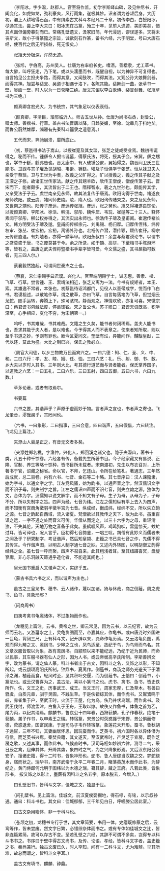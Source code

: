 <!-- { "loadSidebar": true } -->
　　（李阳冰，字少温，赵郡人。官至将作监。初学李斯峄山碑，及见仲尼书，开阖变化，如虎如龙，劲利豪爽，风行雨集，遂极其妙。识者谓为苍颉后身。大历初，灞上人耕地得石函，中有绢素古文科斗孝经凡二十章。初传李白，白授阳冰，尽通其法。尝上李大夫曰：阳冰志在古篆，殆三十年，见前人遗迹，美即美矣，惜其点画但偏旁摹刻而已。常痛孔壁遗文，汲冢旧简，年代浸远，谬误遂多。天将未丧斯文，故小子得篆籀之宗旨，诚欲刻石作篆，备书六经，六于明堂，号曰大唐石经，使百代之后无所损益，死无恨矣。）

　　张旭天分极深，浑然无迹。

　　（张旭，字伯高，苏州吴人。仕唐为右率府长史。嗜酒，善楷隶，尤工草书。每大醉，叫呼狂走，乃下笔，或以头濡墨而书，既醒自视，以为神异不可复得也。自言始见公主担夫争路，而得其意。又闻鼓吹，而得其法。又观公孙大娘舞剑器，而得其神。旭尝与裴旻、吴道子相遇于洛下，各陈其能。裴舞剑一曲，张草书一壁，吴画一壁，时人以为一日获睹三绝。唐文宗诏以李白歌诗、裴旻剑舞、张旭草书为三绝。）

　　颜真卿含宏光大，为书统宗，其气象足以仪表衰俗。

　　（颜真卿，字清臣，琅邪临沂人。师古五世从孙。仕唐为尚书右丞，封鲁公，赠太师。善楷书、行草。盖古书法晋唐以降，日趋姿媚，至徐、沈辈几于扫地矣。而鲁公蔚然雄厚，蠲雅有先秦科斗籀隶之遗意焉。）

　　五代而宋，奔驰崩溃，靡所底止。

　　（初，蔡邕得书法于嵩山，以授崔寔及其女琰，张芝之徒咸受业焉。魏初韦诞得之，秘而不传。锺繇令人掘韦诞墓，得蔡氏法，将死，授其子会。宋翼，繇之甥也，学书于繇，繇弗告也。晋太康中，有人破锺公冢，翼始得之。魏晋间卫氏三世能书。卫觊与其子瓘及见胡昭、韦诞、锺繇。瓘及子恒俱学于张芝。恒从妹卫夫人亲受于蔡琰。卫与王世为中表，故羲之父旷得之。旷以授羲之，羲之传其子献之及王濛之子修。故诸王世传家法。献之传其甥羊欣，欣传王僧虔，僧虔传萧子云。晋宋而下，能者颇多，其流皆出于二王也。隋释智永，羲之九世孙也，颇能传其学，又亲受法于子云。虞世南亲见永师，故其法复传于唐焉。欧阳询得于世南。褚遂良亲师欧阳。或云虞、褚同师史陵。陵，隋人也。欧阳询传陆柬之。柬之及见永师，又世南之甥也。陆传子彦远，彦远传张旭。彦远，张之舅也。旭又得褚遂良馀论，以授颜真卿、李阳冰、徐浩、韩滉、邬彤、魏仲犀、韦玩、崔邈等二十三人。释怀素闻于邬彤，柳公权亦得之，其流实出永师也。徐浩传子璹及皇甫阅。崔邈传褚长文。韩方明受法于璹及邈。皇甫阅传柳宗元、刘禹锡、杨归厚。归厚传侄纬，纬传权审、张丛、崔宏裕。宏裕，禹锡外孙也。宏裕传卢潜，潜传颖，颖传崔纾。柳宗元传房直温。有刘埴者，亦得一鳞半甲。欧阳永叔曰：余尝与蔡君谟论书，以谓书之盛莫盛于唐，书之废莫甚于今。余之所录，如于頔、高骈，下至楷书手陈游环等，皆有之，盖唐之武夫悍将暨楷书手辈字皆可爱。今文儒之盛，其书屈指可数者，无三四人尔。）

　　蔡襄毅然独起，可谓间世豪杰之士也。

　　（蔡襄，宋仁宗赐字曰君谟。兴化人。官至端明殿学士，谥忠惠。善隶、楷、飞草、行草。尝言锺、王、索靖法相近，张芝又离为一法。今书有规矩者，本王、索。其雄逸不常者，本张也。初蔡邕待诏鸿都门，见役人以垩帚成字，悦而作飞白书。君谟祖述，以散笔作草，谓之散草，亦曰飞草。自言每落笔为飞草，但觉烟云龙蛇，随手运转，奔腾上下，殊可骇愕。静而观之，神情欢欣，亦复可喜。宋徽宗曰：蔡君谟书包藏法度，停蓄锋锐，宋之鲁公也。苏子瞻曰：君谟天资既高，积学深至，心手相应，变化不穷，为宋朝第一。）

　　呜呼，书其难哉，书其难哉。文籍之生久矣，能书者何阔稀焉。盖夫人能书也，吾求其能于夫人者，是以难也。今予得其人而不表章之，使来者知所取，则以至乎书道之妙，予则有罪也。厥今区夏同文，奎壁有烂，异能间作，黼黻皇猷，三代以还，莫此为盛。大比之制已兴，保氏之教必立。

　　（周官大司徒，以乡三物教万民而宾兴之。一曰六德：知、仁、圣、义、中、和。二曰六行：孝、友、睦、姻、任、恤。三曰六艺：礼、乐、射、御、书、数。乡大夫以岁时入其书，三年则大比，考其德行道艺而与贤者能者。保氏掌养国子，以道教之六艺：一曰五礼，二曰六乐，三曰五射，四曰五御，五曰六书，六曰九数。）

　　草茅论著，或者有取焉尔。

　　书要篇

　　六书之要，其谐声乎？声原于虚而妙于物。言者声之宣也，书者声之寄也。飞龙肇音，漻哉阒乎，其罔闻也。

　　（六书，一曰象形，二曰指事，三曰会意，四曰谐声，五曰假借，六曰转注。飞龙见上篇注。）

　　夹漈山人尝是正之，有音无文者多矣。

　　（夹漈姓郑名樵，字渔仲，兴化人，郑回溪之诸父也。隐于夹漈山，著书十类，凡五十种千馀卷。六经各有传，备载先生所著书目。今子经家藏又有易说、正隆、官制、养生等略十馀种，皆书目所未载者。宋南渡初，先生以布衣召对，上所著书于官，诏藏之秘省。命以官，不拜，乞还山。令所在给笔札。著通志，三年然后成就，总二百卷。内有六书、七音、金石等二十略。其七音序曰：汉人课籀隶，始为字书，以通文字之学。江左竞风骚，始为韵书，以通声音之学。然汉儒识文字而不识子母，则失制字之旨。江左之儒识四声而不识七音，则失立韵之源。独体为文，合体为字。汉儒知以说文解字，而不知文有子母。生子为母，从母为子，子母不分，所以失制字之旨。四声为经，七音为纬。江左之儒知纵有平上去入为四声，而不知衡有宫商角徵羽半徵半宫为七音。纵成经，衡成纬，经纬不交，所以失立韵之源。七音之韵起自西域，流入诸夏。梵僧欲以其教传之天下，故为此书，虽重百译之远，一字不通之处而音义可传。华僧从而定之，以三十六字为之母，重轻清浊，不失其伦，天地万物之音备于此矣。虽鹤唳风声，鸡鸣狗吠，雷霆惊天，蚊虻过耳，皆可译也，况人言乎。臣初得七音韵鉴，一唱三叹。胡僧有此妙义而儒者未之闻及乎？研究制字，考证谐声，然后知皇颉、史籀之书已具七音之作，先儒不得其传耳。今作谐声图，以明古人制字通七音之妙。又述内外转图，以明胡僧立韵得经纬之全。虽七音一呼而聚，四声不召自来，此其粗浅者耳。至其纽蹑杳冥，盘旋寥廓，非心乐洞融天籁通乎造化者，不能造其间也。）

　　皇元国书重启人文谐声之义，实综乎五。

　　（蒙古书具六书之义，而以谐声为主也。）

　　虽古之三皇龙书、穗书、云人诸作，蔑以加诸。猗与休哉，商之倒薤，周之虎书、鱼书，具象形邪？

　　（问商周书）

　　曰夷考禽书龟鸾诸体，不过象物而作也。

　　（龙穗见上篇注。云书，黄帝之世，卿云常见，因为云书，以云纪官，故为云师而云名。又游扈水之上，灵龟负图而至，帝嘉其应，作龟书。或曰唐尧时外国进一巨龟，背阔三尺，上有科斗文，记开辟以来，尧命作龟历焉。又云洛龟负图，禹观而得九畴之文、鸾凤书。少皞之立也，凤鸟适至，故纪于鸟，为鸟师而鸟名。其文章衣服皆取以为象，故有鸾凤书。自颛顼以来不能纪远，乃纪于近为民师，而命以民事，其车服书器有仙人之形，因为人书。或云帝喾高辛氏所制。李斯善辨文字，改为篆书，谓之仙人篆。科斗书者出于古文，因科斗之名，又饰之以形，不知所起，或云颛顼高阳氏所制。钟鼎书，夏禹作。倒薤书，商汤之师务光避天下于清泠之渊，植薤而食，轻风时至，见其积叶交偃，而为倒薤书。王愔曰：倒薤书，小篆法也。或云汉曹喜为之，盖古法，喜以小篆书之也。虎书、禽书、鱼书，皆史佚所作。佚，文王之史，历事武王、成王。当文王时，周家忠厚，仁及草木。有兽曰驺虞，白质元章，驯于灵囿，不践生草。于是佚错综其体，而作虎书。又鸑鷟鸣于岐，赤雀集于户，至武王时，火流于王屋，化为乌。佚乃并状鸟瑞，而作禽书。及武王伐纣，师渡孟津，白鱼入于王舟，王取以燎。故佚又作鱼书，体鱼之首为乙，尾为丙，以纪其瑞焉。麒麟书，鲁哀公十四年春，西狩获麟，孔子作春秋，绝笔于获麟。弟子作书，以申素王之瑞。转宿篆，宋景公时荧惑躔于宋野，景公惧而修德，荧惑退舍，国富民康。于是司马子韦作转宿篆，象莲花未开形。蚕书，鲁秋胡子远宦，三年不归，其妻幽居怀思，因玩蚕而作。芝英书，初六国时各以异体僣为符信，而芝英书兴焉。秦焚典籍，其文遂灭。至汉武帝时，产灵芝于宣房，既作芝房之歌，又述其事，而作此书。气候直时书，汉司马相如妙辨六律，测寻二气，采日辰之禽，屈伸其体，升降其势，象四时之气，为之兴降象形焉。又后汉东阳公徐安子，搜诸史籍，得十二时书，皆象神形也。蛇书，鲁人唐综当汉魏之交，梦蛇绕身，寤而状之。瑞华书，南齐武帝于永平二年春二月，睹落英茂木而作此书，为辞纪之。黄门侍郎何允明于图纬以为木德之瑞，纂其辞，藏之王府。凡若此类，皆象形书。 按又饰之以形上，墨薮有因科斗之名五字。原本脱去，今增入。）

　　曰孔壁旧书，皆科斗文字，佳城之文，独显于世。

　　（问孔壁书。见上篇注。佳城文，前汉夏侯婴掘地，得石椁，有铭，以示叔孙通。通曰：科斗书也。其文曰：佳城郁郁，三千年见白日，呼嗟滕公居此室。）

　　曰古文杂用籀体，非一于科斗也。

　　（苍颉之初，龙穗书专行于世，其文章简要，书用一体。史籀既修篆之后，云鸾等作，皆未尝废。然文字日繁，必错综杂体而书之。或有专体如佳城文之比，皆非连篇累简，故可以存古不变。至若孔壁之六经，其辞不可谓不多矣，岂得专以科斗书书之。书序曰于壁中得古文尚书，及传、论语、孝经，皆科斗文字者，盖史籀之书，秦尚兼行。独古文废已久，时人罕知，间有一二科斗文，尤为难辨。举其所难，故总而谓之，皆科斗文字耳。）

　　盖古文有填书、麒麟、钟鼎。


